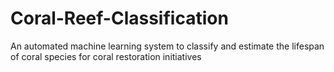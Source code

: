 # Coral-Reef-Classification
An automated machine learning system to classify and estimate the lifespan of coral species for coral restoration initiatives
